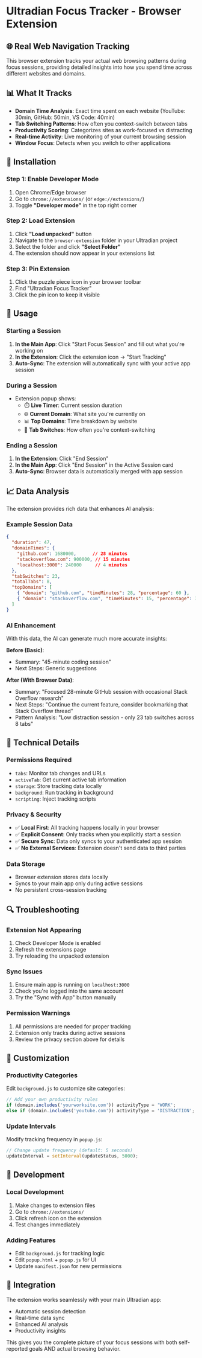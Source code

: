 # Ultradian Focus Tracker - Browser Extension

## 🌐 **Real Web Navigation Tracking**

This browser extension tracks your actual web browsing patterns during focus sessions, providing detailed insights into how you spend time across different websites and domains.

## 📊 **What It Tracks**

- **Domain Time Analysis**: Exact time spent on each website (YouTube: 30min, GitHub: 50min, VS Code: 40min)
- **Tab Switching Patterns**: How often you context-switch between tabs
- **Productivity Scoring**: Categorizes sites as work-focused vs distracting
- **Real-time Activity**: Live monitoring of your current browsing session
- **Window Focus**: Detects when you switch to other applications

## 🚀 **Installation**

### Step 1: Enable Developer Mode
1. Open Chrome/Edge browser
2. Go to `chrome://extensions/` (or `edge://extensions/`)
3. Toggle **"Developer mode"** in the top right corner

### Step 2: Load Extension
1. Click **"Load unpacked"** button
2. Navigate to the `browser-extension` folder in your Ultradian project
3. Select the folder and click **"Select Folder"**
4. The extension should now appear in your extensions list

### Step 3: Pin Extension
1. Click the puzzle piece icon in your browser toolbar
2. Find "Ultradian Focus Tracker"
3. Click the pin icon to keep it visible

## 🎯 **Usage**

### Starting a Session
1. **In the Main App**: Click "Start Focus Session" and fill out what you're working on
2. **In the Extension**: Click the extension icon → "Start Tracking"
3. **Auto-Sync**: The extension will automatically sync with your active app session

### During a Session
- Extension popup shows:
  - ⏱️ **Live Timer**: Current session duration
  - 🌐 **Current Domain**: What site you're currently on
  - 📊 **Top Domains**: Time breakdown by website
  - 🔄 **Tab Switches**: How often you're context-switching

### Ending a Session
1. **In the Extension**: Click "End Session" 
2. **In the Main App**: Click "End Session" in the Active Session card
3. **Auto-Sync**: Browser data is automatically merged with app session

## 📈 **Data Analysis**

The extension provides rich data that enhances AI analysis:

### Example Session Data
```json
{
  "duration": 47,
  "domainTimes": {
    "github.com": 1680000,      // 28 minutes
    "stackoverflow.com": 900000, // 15 minutes  
    "localhost:3000": 240000     // 4 minutes
  },
  "tabSwitches": 23,
  "totalTabs": 8,
  "topDomains": [
    { "domain": "github.com", "timeMinutes": 28, "percentage": 60 },
    { "domain": "stackoverflow.com", "timeMinutes": 15, "percentage": 32 }
  ]
}
```

### AI Enhancement
With this data, the AI can generate much more accurate insights:

**Before (Basic)**:
- Summary: "45-minute coding session"
- Next Steps: Generic suggestions

**After (With Browser Data)**:
- Summary: "Focused 28-minute GitHub session with occasional Stack Overflow research"
- Next Steps: "Continue the current feature, consider bookmarking that Stack Overflow thread"
- Pattern Analysis: "Low distraction session - only 23 tab switches across 8 tabs"

## 🔧 **Technical Details**

### Permissions Required
- `tabs`: Monitor tab changes and URLs
- `activeTab`: Get current active tab information  
- `storage`: Store tracking data locally
- `background`: Run tracking in background
- `scripting`: Inject tracking scripts

### Privacy & Security
- ✅ **Local First**: All tracking happens locally in your browser
- ✅ **Explicit Consent**: Only tracks when you explicitly start a session
- ✅ **Secure Sync**: Data only syncs to your authenticated app session
- ✅ **No External Services**: Extension doesn't send data to third parties

### Data Storage
- Browser extension stores data locally
- Syncs to your main app only during active sessions
- No persistent cross-session tracking

## 🔍 **Troubleshooting**

### Extension Not Appearing
1. Check Developer Mode is enabled
2. Refresh the extensions page
3. Try reloading the unpacked extension

### Sync Issues
1. Ensure main app is running on `localhost:3000`
2. Check you're logged into the same account
3. Try the "Sync with App" button manually

### Permission Warnings
1. All permissions are needed for proper tracking
2. Extension only tracks during active sessions
3. Review the privacy section above for details

## 🎨 **Customization**

### Productivity Categories
Edit `background.js` to customize site categories:

```javascript
// Add your own productivity rules
if (domain.includes('yourworksite.com')) activityType = 'WORK';
else if (domain.includes('youtube.com')) activityType = 'DISTRACTION';
```

### Update Intervals
Modify tracking frequency in `popup.js`:

```javascript
// Change update frequency (default: 5 seconds)
updateInterval = setInterval(updateStatus, 5000);
```

## 🚧 **Development**

### Local Development
1. Make changes to extension files
2. Go to `chrome://extensions/`
3. Click refresh icon on the extension
4. Test changes immediately

### Adding Features
- Edit `background.js` for tracking logic
- Edit `popup.html` + `popup.js` for UI
- Update `manifest.json` for new permissions

## 🤝 **Integration**

The extension works seamlessly with your main Ultradian app:
- Automatic session detection
- Real-time data sync
- Enhanced AI analysis
- Productivity insights

This gives you the complete picture of your focus sessions with both self-reported goals AND actual browsing behavior. 